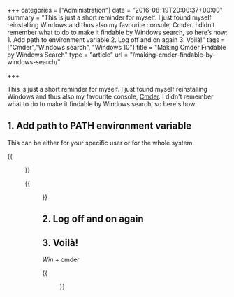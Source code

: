 +++
categories = ["Administration"]
date = "2016-08-19T20:00:37+00:00"
summary = "This is just a short reminder for myself. I just found myself reinstalling Windows and thus also my favourite console, Cmder. I didn’t remember what to do to make it findable by Windows search, so here’s how: 1. Add path to environment variable 2. Log off and on again 3. Voilà!"
tags = ["Cmder","Windows search", "Windows 10"]
title = "Making Cmder Findable by Windows Search"
type = "article"
url = "/making-cmder-findable-by-windows-search/"

+++

This is just a short reminder for myself. I just found myself reinstalling Windows and thus also my favourite console, [Cmder][1]. I didn't remember what to do to make it findable by Windows search, so here's how:

## 1. Add path to PATH environment variable

This can be either for your specific user or for the whole system.

{{<figure src="/images/Cmder_path_variable_selection.png" alt="Environment variables dialogue">}}

{{<figure src="/images/Cmder_path_variable.png" alt="Path variable edit dialogue">}}

## 2. Log off and on again

## 3. Voilà!

<i class="fa fa-windows"><span class="sr-only">Win</span></i> + cmder
  
{{<figure src="/images/Cmder_search_windows.png" alt="Windows start menu showing Cmder">}}

 [1]: http://cmder.net/